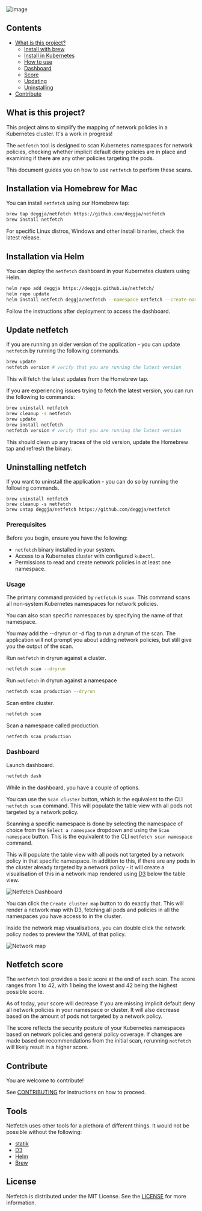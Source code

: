 ![image](https://github.com/deggja/netfetch/assets/15778492/b9a93dce-a09a-4823-be99-dcda5dbf6dc7)

## Contents
- [What is this project?](#using-netfetch)
  - [Install with brew](#installation-via-homebrew-for-mac)
  - [Install in Kubernetes]( #installation-via-helm)
  - [How to use](#usage)
  - [Dashboard](#dashboard)
  - [Score](#netfetch-score)
  - [Updating](#update-netfetch)
  - [Uninstalling](#uninstalling-netfetch)
- [Contribute](#contribute)

## What is this project?

This project aims to simplify the mapping of network policies in a Kubernetes cluster. It's a work in progress!

The `netfetch` tool is designed to scan Kubernetes namespaces for network policies, checking whether implicit default deny policies are in place and examining if there are any other policies targeting the pods.

This document guides you on how to use `netfetch` to perform these scans.

## Installation via Homebrew for Mac

You can install `netfetch` using our Homebrew tap:

```sh
brew tap deggja/netfetch https://github.com/deggja/netfetch
brew install netfetch
```

For specific Linux distros, Windows and other install binaries, check the latest release.

## Installation via Helm

You can deploy the `netfetch` dashboard in your Kubernetes clusters using Helm.

```sh
helm repo add deggja https://deggja.github.io/netfetch/
helm repo update
helm install netfetch deggja/netfetch --namespace netfetch --create-namespace
```

Follow the instructions after deployment to access the dashboard.

## Update netfetch

If you are running an older version of the application - you can update `netfetch` by running the following commands.

```sh
brew update
netfetch version # verify that you are running the latest version
```

This will fetch the latest updates from the Homebrew tap.

If you are experiencing issues trying to fetch the latest version, you can run the following to commands:

```sh
brew uninstall netfetch
brew cleanup -s netfetch
brew update
brew install netfetch
netfetch version # verify that you are running the latest version
```

This should clean up any traces of the old version, update the Homebrew tap and refresh the binary.

## Uninstalling netfetch

If you want to uninstall the application - you can do so by running the following commands.

```
brew uninstall netfetch
brew cleanup -s netfetch
brew untap deggja/netfetch https://github.com/deggja/netfetch
```

### Prerequisites

Before you begin, ensure you have the following:

- `netfetch` binary installed in your system.
- Access to a Kubernetes cluster with configured `kubectl`.
- Permissions to read and create network policies in at least one namespace.

### Usage

The primary command provided by `netfetch` is `scan`. This command scans all non-system Kubernetes namespaces for network policies.

You can also scan specific namespaces by specifying the name of that namespace.

You may add the --dryrun or -d flag to run a dryrun of the scan. The application will not prompt you about adding network policies, but still give you the output of the scan.

Run `netfetch` in dryrun against a cluster.

```sh
netfetch scan --dryrun
```

Run `netfetch` in dryrun against a namespace

```sh
netfetch scan production --dryrun
```

Scan entire cluster.

```sh
netfetch scan
```

Scan a namespace called production.

```sh
netfetch scan production
```

### Dashboard

Launch dashboard.

```sh
netfetch dash
```

While in the dashboard, you have a couple of options.

You can use the `Scan cluster` button, which is the equivalent to the CLI `netfetch scan` command. This will populate the table view with all pods not targeted by a network policy.

Scanning a specific namespace is done by selecting the namespace of choice from the `Select a namespace` dropdown and using the `Scan namespace` button. This is the equivalent to the CLI `netfetch scan namespace` command. 

This will populate the table view with all pods not targeted by a network policy in that specific namespace. In addition to this, if there are any pods in the cluster already targeted by a network policy - it will create a visualisation of this in a network map rendered using [D3](https://d3-graph-gallery.com/network.html) below the table view.

![Netfetch Dashboard](https://github.com/deggja/netfetch/blob/main/frontend/dash/src/assets/netfetch_new_dash.png)

You can click the `Create cluster map` button to do exactly that. This will render a network map with D3, fetching all pods and policies in all the namespaces you have access to in the cluster.

Inside the network map visualisations, you can double click the network policy nodes to preview the YAML of that policy.

![Network map](https://github.com/deggja/netfetch/blob/main/frontend/dash/src/assets/netfetch_network_map.png)


## Netfetch score

The `netfetch` tool provides a basic score at the end of each scan. The score ranges from 1 to 42, with 1 being the lowest and 42 being the highest possible score.

As of today, your score will decrease if you are missing implicit default deny all network policies in your namespace or cluster. It will also decrease based on the amount of pods not targeted by a network policy.

The score reflects the security posture of your Kubernetes namespaces based on network policies and general policy coverage. If changes are made based on recommendations from the initial scan, rerunning `netfetch` will likely result in a higher score.

## Contribute
You are welcome to contribute!

See [CONTRIBUTING](CONTRIBUTING.md) for instructions on how to proceed.

## Tools
Netfetch uses other tools for a plethora of different things. It would not be possible without the following:

- [statik](https://github.com/rakyll/statik)
- [D3](https://d3-graph-gallery.com/network.html)
- [Helm](https://helm.sh/docs/)
- [Brew](https://brew.sh/)

## License

Netfetch is distributed under the MIT License. See the [LICENSE](LICENSE) for more information.
